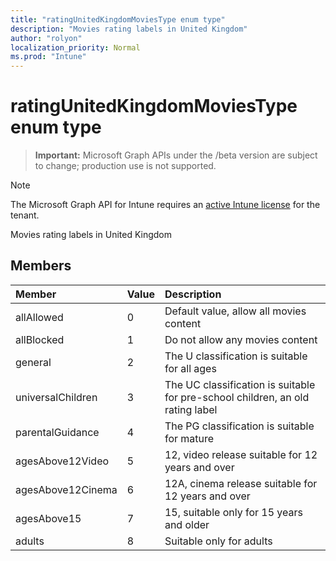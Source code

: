 ```yaml
---
title: "ratingUnitedKingdomMoviesType enum type"
description: "Movies rating labels in United Kingdom"
author: "rolyon"
localization_priority: Normal
ms.prod: "Intune"
---
```


# ratingUnitedKingdomMoviesType enum type

> **Important:** Microsoft Graph APIs under the /beta version are subject to change; production use is not supported.

> [!NOTE]
> The Microsoft Graph API for Intune requires an [active Intune license](https://go.microsoft.com/fwlink/?linkid=839381) for the tenant.

Movies rating labels in United Kingdom

## Members
|Member|Value|Description|
|:---|:---|:---|
|allAllowed|0|Default value, allow all movies content|
|allBlocked|1|Do not allow any movies content|
|general|2|The U classification is suitable for all ages|
|universalChildren|3|The UC classification is suitable for pre-school children, an old rating label|
|parentalGuidance|4|The PG classification is suitable for mature|
|agesAbove12Video|5|12, video release suitable for 12 years and over|
|agesAbove12Cinema|6|12A, cinema release suitable for 12 years and over|
|agesAbove15|7|15, suitable only for 15 years and older|
|adults|8|Suitable only for adults|






